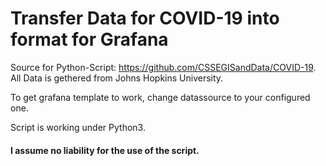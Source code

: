 # Transfer Data for COVID-19 into format for Grafana

Source for Python-Script: https://github.com/CSSEGISandData/COVID-19. All Data is gethered from Johns Hopkins University.

To get grafana template to work, change datassource to your configured one.

Script is working under Python3. 

#### I assume no liability for the use of the script.

